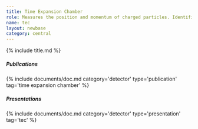 ```yaml
---
title: Time Expansion Chamber
role: Measures the position and momentum of charged particles. Identifies particles.
name: tec
layout: newbase
category: central
---
```

{% include title.md %}

##### Publications
{% include documents/doc.md category='detector' type='publication' tag='time expansion chamber' %}

##### Presentations
{% include documents/doc.md category='detector' type='presentation' tag='tec' %}
